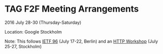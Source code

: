 # TAG F2F Meeting Arrangements

2016 July 28-30 (Thursday-Saturday)

Location: Google Stockholm

Note:  This follows
[IETF 96](https://www.ietf.org/meeting/96/index.html) (July 17-22, Berlin)
and an
[HTTP Workshop](https://httpworkshop.github.io/) (July 25-27, Stockholm)
